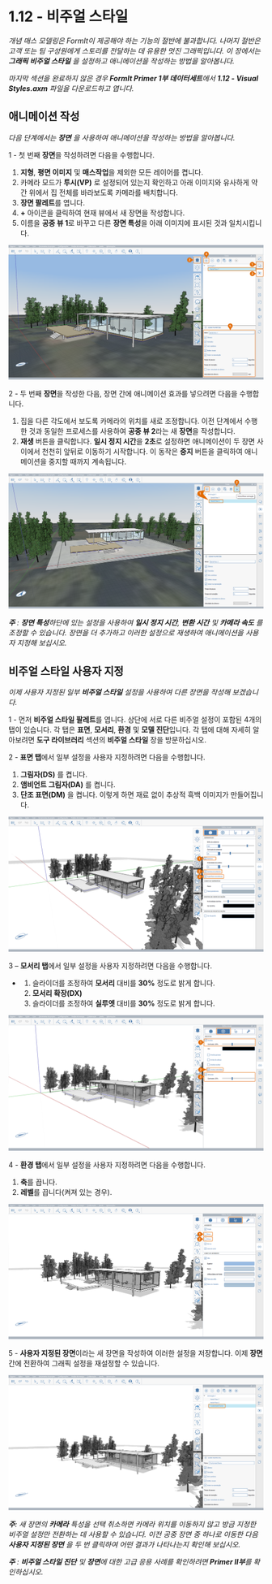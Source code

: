 # 1.12 - 비주얼 스타일

_개념 매스 모델링은 FormIt이 제공해야 하는 기능의 절반에 불과합니다. 나머지 절반은 고객 또는 팀 구성원에게 스토리를 전달하는 데 유용한 멋진 그래픽입니다. 이 장에서는_ _**그래픽 비주얼 스타일**_ _을 설정하고 애니메이션을 작성하는 방법을 알아봅니다._

_마지막 섹션을 완료하지 않은 경우_ _**FormIt Primer 1부 데이터세트**에서_ _**1.12 - Visual Styles.axm**_ _파일을 다운로드하고 엽니다._

## **애니메이션 작성**

_다음 단계에서는_ _**장면**_ _을 사용하여 애니메이션을 작성하는 방법을 알아봅니다._

1 - 첫 번째 **장면**을 작성하려면 다음을 수행합니다.

1. **지형**, **평면 이미지** 및 **매스작업**을 제외한 모든 레이어를 켭니다.
2. 카메라 모드가 **투시(VP)** 로 설정되어 있는지 확인하고 아래 이미지와 유사하게 약간 위에서 집 전체를 바라보도록 카메라를 배치합니다.
3. **장면 팔레트**를 엽니다.
4. **+** 아이콘을 클릭하여 현재 뷰에서 새 장면을 작성합니다.
5. 이름을 **공중 뷰 1**로 바꾸고 다른 **장면 특성**을 아래 이미지에 표시된 것과 일치시킵니다.

![](<../../.gitbook/assets/0 (17) (1).png>)

2 - 두 번째 **장면**을 작성한 다음, 장면 간에 애니메이션 효과를 넣으려면 다음을 수행합니다.

1. 집을 다른 각도에서 보도록 카메라의 위치를 새로 조정합니다. 이전 단계에서 수행한 것과 동일한 프로세스를 사용하여 **공중 뷰 2**라는 새 **장면**을 작성합니다.
2. **재생** 버튼을 클릭합니다. **일시 정지 시간**을 **2초**로 설정하면 애니메이션이 두 장면 사이에서 천천히 앞뒤로 이동하기 시작합니다. 이 동작은 **중지** 버튼을 클릭하여 애니메이션을 중지할 때까지 계속됩니다.

![](<../../.gitbook/assets/1 (12) (1).png>)

_**주**_ _:_ _**장면 특성**하단에 있는 설정을 사용하여_ _**일시 정지 시간**,_ _**변환 시간** 및_ _**카메라 속도**_ _를 조정할 수 있습니다. 장면을 더 추가하고 이러한 설정으로 재생하여 애니메이션을 사용자 지정해 보십시오._

## **비주얼 스타일 사용자 지정**

_이제 사용자 지정된 일부 **비주얼 스타일** 설정을 사용하여 다른 장면을 작성해 보겠습니다._

1 - 먼저 **비주얼 스타일 팔레트**를 엽니다. 상단에 서로 다른 비주얼 설정이 포함된 4개의 탭이 있습니다. 각 탭은 **표면**, **모서리**, **환경** 및 **모델 진단**입니다. 각 탭에 대해 자세히 알아보려면 **도구 라이브러리** 섹션의 **비주얼 스타일** 장을 방문하십시오.

2 - **표면 탭**에서 일부 설정을 사용자 지정하려면 다음을 수행합니다.

1. **그림자(DS)** 를 켭니다.
2. **앰비언트 그림자(DA)** 를 켭니다.
3. **단조 표면(DM)** 을 켭니다. 이렇게 하면 재료 없이 추상적 흑백 이미지가 만들어집니다.

![](<../../.gitbook/assets/2 (20) (1).png>)

3 – **모서리 탭**에서 일부 설정을 사용자 지정하려면 다음을 수행합니다.

*
   1. 슬라이더를 조정하여 **모서리** 대비를 **30%** 정도로 밝게 합니다.
   2. **모서리 확장(DX)**
   3. 슬라이더를 조정하여 **실루엣** 대비를 **30%** 정도로 밝게 합니다.

![](<../../.gitbook/assets/3 (11) (1).png>)

4 - **환경 탭**에서 일부 설정을 사용자 지정하려면 다음을 수행합니다.

1. **축**를 끕니다.
2. **레벨**를 끕니다(켜져 있는 경우).

![](<../../.gitbook/assets/4 (8) (2).png>)

5 - **사용자 지정된 장면**이라는 새 장면을 작성하여 이러한 설정을 저장합니다. 이제 **장면** 간에 전환하여 그래픽 설정을 재설정할 수 있습니다.

![](<../../.gitbook/assets/5 (6) (1).png>)

_**주**: 새 장면의_ _**카메라**_ _특성을 선택 취소하면 카메라 위치를 이동하지 않고 방금 지정한 비주얼 설정만 전환하는 데 사용할 수 있습니다. 이전 공중 장면 중 하나로 이동한 다음_ _**사용자 지정된 장면**_ _을 두 번 클릭하여 어떤 결과가 나타나는지 확인해 보십시오._

_**주**_ _:_ _**비주얼 스타일 진단**_ _및_ _**장면**에 대한 고급 응용 사례를 확인하려면_ _**Primer II부**를 확인하십시오._

